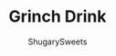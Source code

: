 ---
layout: ../../layouts/MarkdownPostLayout.astro
title: Grinch Drink
author: ShugarySweets
pubDate: 2018-11-26
description: "Festive holiday beverage, this Grinch Drink will be a crowd pleaser!"
image_url: https://www.shugarysweets.com/wp-content/uploads/2015/12/grinch-drinks-2.jpg
tags: ["Drinks","American"]
calories: 707
protein: 2
carbohydrates: 122
fats: 0
fiber: 3
ingredients: ["4 ounce (1/2 cup) Peach Schnapps","4 ounce (1/2 cup) Bacardi Rum (I use the citrus rum, but any variety works)","12 ounce (1 1/2 cups) orange juice","4 ounce (1/2 cup) lemon-lime pop (7Up or Sprite work great)","4 ounce (1/2 cup) Blue Curacao liquor","maraschino cherries and orange slices, for garnish, optional"]
serves: 4
time: "5 minutes"
prepTime: "5 minutes"
instructions: ["You can make this in individual glasses (4) or make a pitcher. Add all the ingredients together, stir, and add garnish.","If desired, add more lemon-lime pop if the drink is too strong. ENJOY"]
nutrition: ["707 calories","122 grams carbohydrates","0 milligrams cholesterol","0 grams fat","3 grams fiber","2 grams protein","0 grams saturated fat","440 milligrams sodium","107 grams sugar","0 grams trans fat","0 grams unsaturated fat"]
---